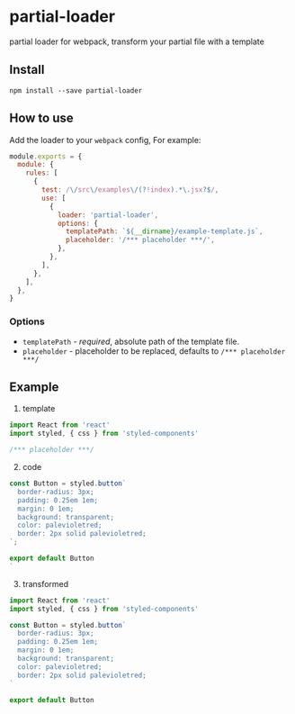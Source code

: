 # partial-loader

partial loader for webpack, transform your partial file with a template

## Install

`npm install --save partial-loader`

## How to use

Add the loader to your `webpack` config, For example:

```javascript
module.exports = {
  module: {
    rules: [
      {
        test: /\/src\/examples\/(?!index).*\.jsx?$/,
        use: [
          {
            loader: 'partial-loader',
            options: {
              templatePath: `${__dirname}/example-template.js`,
              placeholder: '/*** placeholder ***/',
            },
          },
        ],
      },
    ],
  },
}
```

### Options

- `templatePath` - _required_, absolute path of the template file.
- `placeholder` - placeholder to be replaced, defaults to `/*** placeholder ***/`

## Example

1.  template

```javascript
import React from 'react'
import styled, { css } from 'styled-components'

/*** placeholder ***/
```

2.  code

```javascript
const Button = styled.button`
  border-radius: 3px;
  padding: 0.25em 1em;
  margin: 0 1em;
  background: transparent;
  color: palevioletred;
  border: 2px solid palevioletred;
`;

export default Button
`
```

3.  transformed

```javascript
import React from 'react'
import styled, { css } from 'styled-components'

const Button = styled.button`
  border-radius: 3px;
  padding: 0.25em 1em;
  margin: 0 1em;
  background: transparent;
  color: palevioletred;
  border: 2px solid palevioletred;
`

export default Button
```
